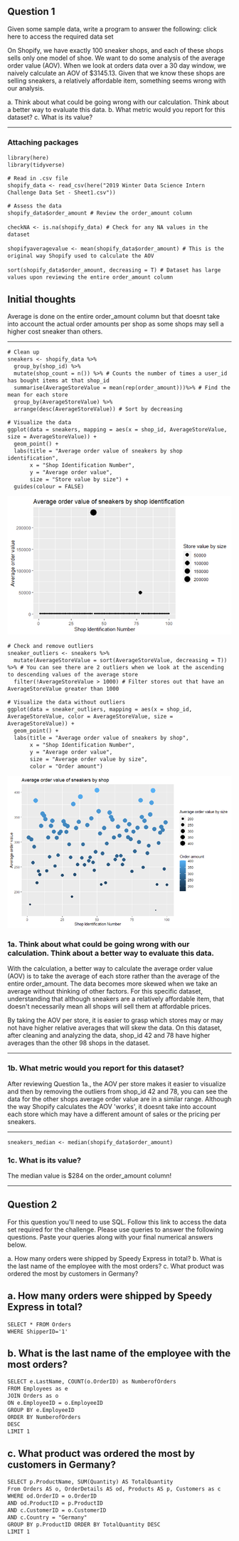 ## Question 1

Given some sample data, write a program to answer the following: click
here to access the required data set

On Shopify, we have exactly 100 sneaker shops, and each of these shops
sells only one model of shoe. We want to do some analysis of the average
order value (AOV). When we look at orders data over a 30 day window, we
naively calculate an AOV of \$3145.13. Given that we know these shops
are selling sneakers, a relatively affordable item, something seems
wrong with our analysis.

a.  Think about what could be going wrong with our calculation. Think
    about a better way to evaluate this data.
b.  What metric would you report for this dataset?
c.  What is its value?

------------------------------------------------------------------------

### Attaching packages

```{r, message = FALSE, warning = FALSE}
library(here)
library(tidyverse)
```

```{r}
# Read in .csv file
shopify_data <- read_csv(here("2019 Winter Data Science Intern Challenge Data Set - Sheet1.csv"))

```

```{r results='hide'}
# Assess the data
shopify_data$order_amount # Review the order_amount column

checkNA <- is.na(shopify_data) # Check for any NA values in the dataset

shopifyaveragevalue <- mean(shopify_data$order_amount) # This is the original way Shopify used to calculate the AOV

sort(shopify_data$order_amount, decreasing = T) # Dataset has large values upon reviewing the entire order_amount column
```

## Initial thoughts

Average is done on the entire order_amount column but that doesnt take
into account the actual order amounts per shop as some shops may sell a
higher cost sneaker than others.

------------------------------------------------------------------------

```{r}
# Clean up
sneakers <- shopify_data %>%
  group_by(shop_id) %>%
  mutate(shop_count = n()) %>% # Counts the number of times a user_id has bought items at that shop_id
  summarise(AverageStoreValue = mean(rep(order_amount)))%>% # Find the mean for each store
  group_by(AverageStoreValue) %>% 
  arrange(desc(AverageStoreValue)) # Sort by decreasing 
```

```{r}
# Visualize the data
ggplot(data = sneakers, mapping = aes(x = shop_id, AverageStoreValue, size = AverageStoreValue)) + 
  geom_point() + 
  labs(title = "Average order value of sneakers by shop identification", 
       x = "Shop Identification Number", 
       y = "Average order value", 
       size = "Store value by size") +
  guides(colour = FALSE)
```
![](images/Plot1.png)
```{r}
# Check and remove outliers
sneaker_outliers <- sneakers %>%
  mutate(AverageStoreValue = sort(AverageStoreValue, decreasing = T)) %>% # You can see there are 2 outliers when we look at the ascending to descending values of the average store 
  filter(!AverageStoreValue > 1000) # Filter stores out that have an AverageStoreValue greater than 1000
```

```{r}
# Visualize the data without outliers
ggplot(data = sneaker_outliers, mapping = aes(x = shop_id, AverageStoreValue, color = AverageStoreValue, size = AverageStoreValue)) + 
  geom_point() + 
  labs(title = "Average order value of sneakers by shop", 
       x = "Shop Identification Number", 
       y = "Average order value", 
       size = "Average order value by size",
       color = "Order amount")
```
![](images/Plot2.png)

### 1a. Think about what could be going wrong with our calculation. Think about a better way to evaluate this data.

With the calculation, a better way to calculate the average order value
(AOV) is to take the average of each store rather than the average of
the entire order_amount. The data becomes more skewed when we take an
average without thinking of other factors. For this specific dataset,
understanding that although sneakers are a relatively affordable item,
that doesn't necessarily mean all shops will sell them at affordable
prices.

By taking the AOV per store, it is easier to grasp which stores may or
may not have higher relative averages that will skew the data. On this
dataset, after cleaning and analyzing the data, shop_id 42 and 78 have
higher averages than the other 98 shops in the dataset.

------------------------------------------------------------------------

### 1b. What metric would you report for this dataset?

After reviewing Question 1a., the AOV per store makes it easier to
visualize and then by removing the outliers from shop_id 42 and 78, you
can see the data for the other shops average order value are in a
similar range. Although the way Shopify calculates the AOV 'works', it
doesnt take into account each store which may have a different amount of
sales or the pricing per sneakers.

------------------------------------------------------------------------

```{r}
sneakers_median <- median(shopify_data$order_amount)
```

### 1c. What is its value?

The median value is \$284 on the order_amount column!

------------------------------------------------------------------------

## Question 2

For this question you'll need to use SQL. Follow this link to access the
data set required for the challenge. Please use queries to answer the
following questions. Paste your queries along with your final numerical
answers below.

a.  How many orders were shipped by Speedy Express in total?
b.  What is the last name of the employee with the most orders?
c.  What product was ordered the most by customers in Germany?

## a. How many orders were shipped by Speedy Express in total?
```{sql}
SELECT * FROM Orders
WHERE ShipperID='1'
```
## b. What is the last name of the employee with the most orders?
```{sql}
SELECT e.LastName, COUNT(o.OrderID) as NumberofOrders
FROM Employees as e
JOIN Orders as o
ON e.EmployeeID = o.EmployeeID
GROUP BY e.EmployeeID
ORDER BY NumberofOrders 
DESC
LIMIT 1
```

## c. What product was ordered the most by customers in Germany?
```{sql}
SELECT p.ProductName, SUM(Quantity) AS TotalQuantity
From Orders AS o, OrderDetails AS od, Products AS p, Customers as c
WHERE od.OrderID = o.OrderID 
AND od.ProductID = p.ProductID 
AND c.CustomerID = o.CustomerID 
AND c.Country = "Germany" 
GROUP BY p.ProductID ORDER BY TotalQuantity DESC
LIMIT 1
```
